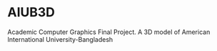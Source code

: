 # AIUB3D
Academic Computer Graphics Final Project. A 3D model of American International University-Bangladesh
